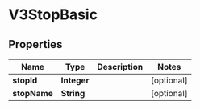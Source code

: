 
# V3StopBasic

## Properties
Name | Type | Description | Notes
------------ | ------------- | ------------- | -------------
**stopId** | **Integer** |  |  [optional]
**stopName** | **String** |  |  [optional]



